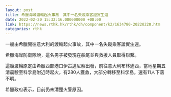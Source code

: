 ```yaml
---
layout: post
title: 希臘海域渡輪起火事故　其中一名失蹤乘客證實生還　
date: 2022-02-20 15:32:16.000000000 +08:00
link: https://news.rthk.hk/rthk/ch/component/k2/1634780-20220220.htm
categories: rthk
---
```


一艘由希臘開往意大利的渡輪起火事故，其中一名失蹤乘客證實生還。

希臘海岸防衛隊說，這名男子被發現在船尾並與救援人員取得聯繫。 

這艘渡輪原定由希臘西部港口伊古邁尼察出發，前往意大利布林迪西，當地星期五清晨駛至科孚島附近時起火，有280人獲救，大部分轉移至科孚島，還有11人下落不明。

希臘政府表示，目前仍未清楚火警原因。
